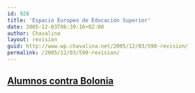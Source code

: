 ```yaml
---
id: 928
title: 'Espacio Europeo de Educación Superior'
date: 2005-12-03T06:39:16+02:00
author: Chavalina
layout: revision
guid: http://www.wp.chavalina.net/2005/12/03/590-revision/
permalink: /2005/12/03/590-revision/
---
```

## <a href="http://www.espacioblog.com/alumnos_contra_bolonia/" target="_blank">Alumnos contra Bolonia</a>
